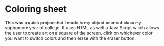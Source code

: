 # Coloring sheet

This was a quick project that I made in my object oriented class my sophomore year of college.
It uses HTML as well a Java Script which allows the user to create art on a square of the screen.
click on whichever color you want to switch colors and then erase with the eraser button.
